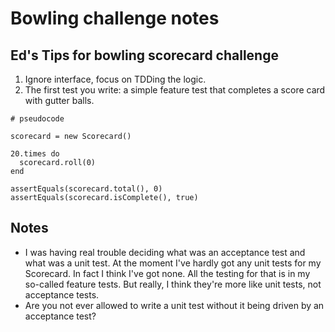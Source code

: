 # Bowling challenge notes

## Ed's Tips for bowling scorecard challenge

1. Ignore interface, focus on TDDing the logic.
2. The first test you write: a simple feature test that completes a score card with gutter balls.
```
# pseudocode

scorecard = new Scorecard()

20.times do
  scorecard.roll(0)
end

assertEquals(scorecard.total(), 0)
assertEquals(scorecard.isComplete(), true)
```
## Notes

- I was having real trouble deciding what was an acceptance test and what was a unit test. At the moment I've hardly got any unit tests for my Scorecard. In fact I think I've got none. All the testing for that is in my so-called feature tests. But really, I think they're more like unit tests, not acceptance tests.
- Are you not ever allowed to write a unit test without it being driven by an acceptance test?
